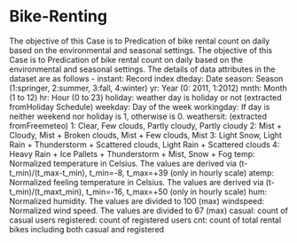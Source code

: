# Bike-Renting
The objective of this Case is to Predication of bike rental count on daily based on the environmental and seasonal settings.
The objective of this Case is to Predication of bike rental count on daily based on the
environmental and seasonal settings.
The details of data attributes in the dataset are as follows -
instant: Record index
dteday: Date
season: Season (1:springer, 2:summer, 3:fall, 4:winter)
yr: Year (0: 2011, 1:2012)
mnth: Month (1 to 12)
hr: Hour (0 to 23)
holiday: weather day is holiday or not (extracted fromHoliday Schedule)
weekday: Day of the week
workingday: If day is neither weekend nor holiday is 1, otherwise is 0.
weathersit: (extracted fromFreemeteo)
1: Clear, Few clouds, Partly cloudy, Partly cloudy
2: Mist + Cloudy, Mist + Broken clouds, Mist + Few clouds, Mist
3: Light Snow, Light Rain + Thunderstorm + Scattered clouds, Light Rain + Scattered
clouds
4: Heavy Rain + Ice Pallets + Thunderstorm + Mist, Snow + Fog
temp: Normalized temperature in Celsius. The values are derived via
(t-t_min)/(t_max-t_min),
t_min=-8, t_max=+39 (only in hourly scale)
atemp: Normalized feeling temperature in Celsius. The values are derived via
(t-t_min)/(t_maxt_min),
t_min=-16, t_max=+50 (only in hourly scale)
hum: Normalized humidity. The values are divided to 100 (max)
windspeed: Normalized wind speed. The values are divided to 67 (max)
casual: count of casual users
registered: count of registered users
cnt: count of total rental bikes including both casual and registered
